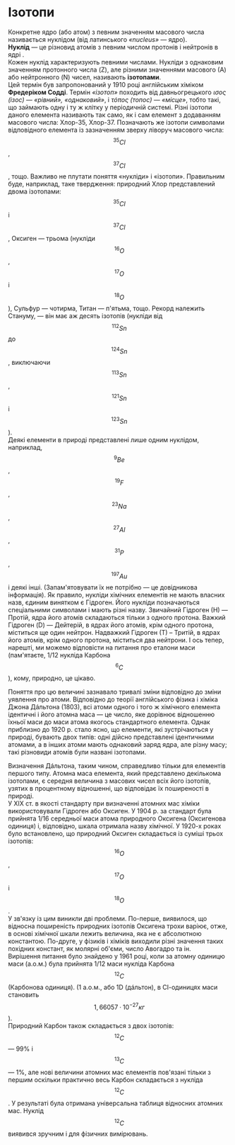 # Ізотопи
Конкретне ядро (або атом) з певним значенням масового числа називається нуклідом (від латинського *«nucleus»* ― ядро).    
 **Нуклід** ― це різновид атомів з певним числом протонів і нейтронів в ядрі   .   
Кожен нуклід характеризують певними числами.
Нукліди з однаковим значенням протонного числа (Z), але різними значеннями масового (А) або нейтронного (N) чисел, називають **ізотопами**.  
Цей термін був запропонований у 1910 році англійським хіміком **Фредеріком Содді**. Термін *«ізотоп»* походить від давньогрецького *ισος (ізос) ― «рівний», «однаковий»*, і *τόπος (топос) ― «місце»*, тобто такі, що займають одну і ту ж клітку у періодичній системі.
Різні ізотопи даного елемента називають так само, як і сам елемент з додаванням масового числа: Хлор-35, Хлор-37.
Позначають же ізотопи символами відповідного елемента із зазначенням зверху ліворуч масового числа: $${^{35}}Cl$$, $${^{37}}Cl$$, тощо.
Важливо не плутати поняття «нукліди» і «ізотопи».
Правильним буде, наприклад, таке твердження: природний Хлор представлений двома ізотопами: $${^{35}}Cl$$ і $${^{37}}Cl$$, Оксиген ― трьома (нукліди $${^{16}}О$$, $${^{17}}O$$ і $${^{18}}O$$), Сульфур ― чотирма, Титан ― п'ятьма, тощо. Рекорд належить Стануму, ― він має аж десять ізотопів (нукліди від $${^{112}}Sn$$ до $${^{124}}Sn$$, виключаючи $${^{113}}Sn$$, $${^{121}}Sn$$ і $${^{123}}Sn$$).       
Деякі елементи в природі представлені лише одним нуклідом, наприклад, $${^{9}}Be$$, $${^{19}}F$$, $${^{23}}Na$$, $${^{27}}Al$$, $${^{31}}P$$, $${^{197}}Au$$ і деякі інші. (Запам'ятовувати їх не потрібно ― це довідникова інформація).
Як правило, нукліди хімічних елементів не мають власних назв, єдиним винятком є Гідроген. Його нукліди позначаються спеціальними символами і мають різні назву. Звичайний Гідроген (Н) ― Протій, ядра його атомів складаються тільки з одного протона. Важкий Гідроген (D) ― Дейтерій, в ядрах його атомів, крім одного протона, міститься ще один нейтрон. Надважкий Гідроген (Т) – Тритій, в ядрах його атомів, крім одного протона, міститься два нейтрони.
І ось тепер, нарешті, ми можемо відповісти на питання про еталони маси (пам'ятаєте, 1/12 нукліда Карбона $${^{6}}C$$), кому, природно, це цікаво.
<!---Vkladka--->
Поняття про цю величині зазнавало тривалі зміни відповідно до зміни уявлення про атоми. Відповідно до теорії англійського фізика і хіміка Джона Дáльтона (1803), всі атоми одного і того ж хімічного елемента ідентичні і його атомна маса ― це число, яке дорівнює відношенню їхньої маси до маси атома якогось стандартного елемента. Однак приблизно до 1920 р. стало ясно, що елементи, які зустрічаються у природі, бувають двох типів: одні дійсно представлені ідентичними атомами, а в інших атоми мають однаковий заряд ядра, але різну масу; такі різновиди атомів були названі ізотопами.      
<!---Dalton--->
Визначення Дáльтона, таким чином, справедливо тільки для елементів першого типу. Атомна маса елемента, який представлено декількома ізотопами, є середня величина з масових чисел всіх його ізотопів, узятих в процентному відношенні, що відповідає їх поширеності в природі.        
У XIX ст. в якості стандарту при визначенні атомних мас хіміки використовували Гідроген або Оксиген. У 1904 р. за стандарт була прийнята 1/16 середньої маси атома природного Оксигена (Оксигенова одиниця) і, відповідно, шкала отримала назву хімічної. У 1920-х роках було встановлено, що природний Оксиген складається із суміші трьох ізотопів: $${^{16}}O$$, $${^{17}}O$$ і $${^{18}}O$$.      
У зв'язку із цим виникли дві проблеми. По-перше, виявилося, що відносна поширеність природних ізотопів Оксигена трохи варіює, отже, в основі хімічної шкали лежить величина, яка не є абсолютною константою. По-друге, у фізиків і хіміків виходили різні значення таких похідних констант, як молярні об'єми, число Авогадро та ін.   
Вирішення питання було знайдено у 1961 році, коли за атомну одиницю маси (а.о.м.) була прийнята 1/12 маси нукліда Карбона $${^{12}}C$$ (Карбонова одиниця). (1 а.о.м., або 1D (дáльтон), в СІ-одиницях маси становить $$1,66057·10^{-27} кг$$).     
Природний Карбон також складається з двох ізотопів: $${^{12}}C$$ ― 99% і $${^{13}}C$$ ― 1%, але нові величини атомних мас елементів пов'язані тільки з першим оскільки практично весь Карбон складається з нукліда $${^{12}}C$$. У результаті була отримана універсальна таблиця відносних атомних мас. Нуклід $${^{12}}C$$ виявився зручним і для фізичних вимірювань.




